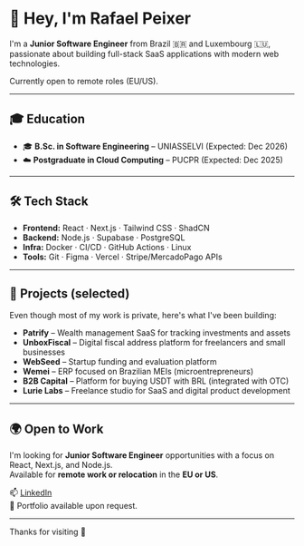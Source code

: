 # 👋 Hey, I'm Rafael Peixer

I'm a **Junior Software Engineer** from Brazil 🇧🇷 and Luxembourg 🇱🇺, passionate about building full-stack SaaS applications with modern web technologies.

Currently open to remote roles (EU/US).

---

## 🎓 Education

- 🎓 **B.Sc. in Software Engineering** – UNIASSELVI (Expected: Dec 2026)  
- ☁️ **Postgraduate in Cloud Computing** – PUCPR (Expected: Dec 2025)

---

## 🛠 Tech Stack

- **Frontend:** React · Next.js · Tailwind CSS · ShadCN  
- **Backend:** Node.js · Supabase · PostgreSQL  
- **Infra:** Docker · CI/CD · GitHub Actions · Linux  
- **Tools:** Git · Figma · Vercel · Stripe/MercadoPago APIs

---

## 🚀 Projects (selected)

Even though most of my work is private, here's what I've been building:

- **Patrify** – Wealth management SaaS for tracking investments and assets  
- **UnboxFiscal** – Digital fiscal address platform for freelancers and small businesses  
- **WebSeed** – Startup funding and evaluation platform  
- **Wemei** – ERP focused on Brazilian MEIs (microentrepreneurs)  
- **B2B Capital** – Platform for buying USDT with BRL (integrated with OTC)  
- **Lurie Labs** – Freelance studio for SaaS and digital product development

---

## 🌍 Open to Work

I'm looking for **Junior Software Engineer** opportunities with a focus on React, Next.js, and Node.js.  
Available for **remote work or relocation** in the **EU or US**.

📫 [LinkedIn](https://www.linkedin.com/in/rafapeixer/)  
📂 Portfolio available upon request.

---

Thanks for visiting 🚀
